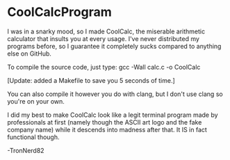 # CoolCalcProgram
I was in a snarky mood, so I made CoolCalc, the miserable arithmetic calculator that insults you at every usage.
I've never distributed my programs before, so I guarantee it completely sucks compared to anything else on GitHub.

To compile the source code, just type:
gcc -Wall calc.c -o CoolCalc

[Update: added a Makefile to save you 5 seconds of time.]

You can also compile it however you do with clang, but I don't use clang so you're on your own.

I did my best to make CoolCalc look like a legit terminal program made by professionals at first (namely though the ASCII art logo and the fake company name)
while it descends into madness after that. It IS in fact functional though.

-TronNerd82

